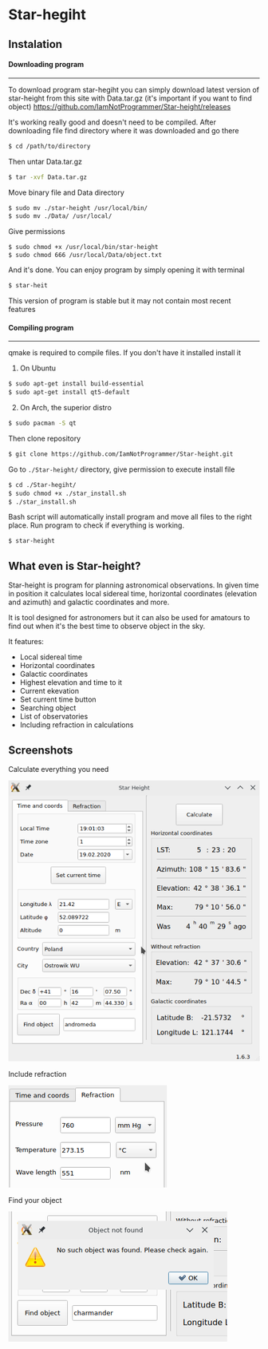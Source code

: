 # Star-hegiht


## Instalation

#### Downloading program

---

To download program star-hegiht you can simply download latest version of star-height from this site
with Data.tar.gz (it's important if you want to find object)
https://github.com/IamNotProgrammer/Star-height/releases

It's working really good and doesn't need to be compiled. After downloading file find directory where it was downloaded
and go there
```sh
$ cd /path/to/directory
```
Then untar Data.tar.gz
```sh
$ tar -xvf Data.tar.gz
```

Move binary file and Data directory
```sh
$ sudo mv ./star-height /usr/local/bin/
$ sudo mv ./Data/ /usr/local/
```

Give permissions
```
$ sudo chmod +x /usr/local/bin/star-height
$ sudo chmod 666 /usr/local/Data/object.txt
```
And it's done. You can enjoy program by simply opening it with terminal
```sh
$ star-heit
```
This version of program is stable but it may not contain most recent features



#### Compiling program

---

qmake is required to compile files. If you don't have it installed install it

1. On Ubuntu
```sh
$ sudo apt-get install build-essential
$ sudo apt-get install qt5-default
```

2. On Arch, the superior distro
```sh
$ sudo pacman -S qt
```


Then clone repository
```sh
$ git clone https://github.com/IamNotProgrammer/Star-height.git
```
Go to `./Star-height/` directory, give permission to execute install file
```sh
$ cd ./Star-hegiht/
$ sudo chmod +x ./star_install.sh
$ ./star_install.sh
```

Bash script will automatically install program and move all files to the right place.
Run program to check if everything is working.

```sh
$ star-height
```

## What even is Star-height?

Star-height is program for planning astronomical observations.
In given time in position it calculates local sidereal time,
horizontal coordinates (elevation and azimuth) and galactic coordinates and more.

It is tool designed for astronomers but it can also be used for amatours to find out when it's the best time
to observe object in the sky.

It features:

* Local sidereal time
* Horizontal coordinates
* Galactic coordinates
* Highest elevation and time to it
* Current ekevation
* Set current time button
* Searching object
* List of observatories
* Including refraction in calculations

## Screenshots


Calculate everything you need

 ![alt text](https://raw.githubusercontent.com/IamNotProgrammer/Star-height/master/screenshots/Screenshot_20200219_190134.png)
 
 Include refraction
 
 ![alt text](https://raw.githubusercontent.com/IamNotProgrammer/Star-height/master/screenshots/Screenshot_20200219_190246.png)
 
 Find your object
 
 ![alt text](https://raw.githubusercontent.com/IamNotProgrammer/Star-height/master/screenshots/Screenshot_20200219_190337.png)

